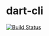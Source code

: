 # dart-cli
[![Build Status](https://travis-ci.com/anykao/dart-cli.svg?branch=master)](https://travis-ci.com/anykao/dart-cli)
